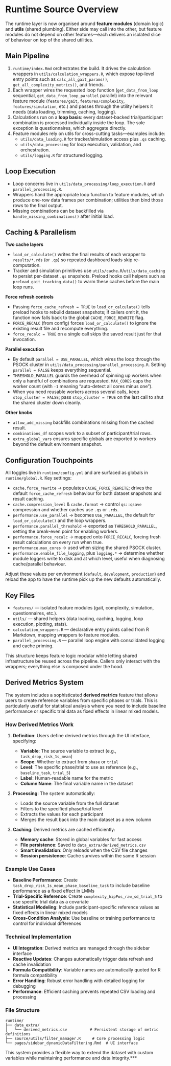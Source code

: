 # Runtime Source Overview

The runtime layer is now organised around **feature modules** (domain logic) and **utils** (shared plumbing). Either side may call into the other, but feature modules do not depend on other features—each delivers an isolated slice of behaviour on top of the shared utilities.

## Main Pipeline

1. `runtime/index.Rmd` orchestrates the build. It drives the calculation wrappers in `utils/calculation_wrappers.R`, which expose top‑level entry points such as `calc_all_gait_params()`, `get_all_complexity_metrics()`, and friends.
2. Each wrapper wires the requested loop function (`get_data_from_loop` sequential, `get_data_from_loop_parallel` parallel) into the relevant feature module (`features/gait`, `features/complexity`, `features/simulation`, etc.) and passes through the utility helpers it needs (data loading, trimming, caching, logging).
3. Calculations run on a **loop basis**: every dataset-backed trial/participant combination is processed individually inside the loop. The sole exception is questionnaires, which aggregate directly.
4. Feature modules rely on utils for cross-cutting tasks—examples include:
   - `utils/data_loading.R` for tracker/simulation access plus `.qs` caching.
   - `utils/data_processing` for loop execution, validation, and orchestration.
   - `utils/logging.R` for structured logging.

## Loop Execution

- Loop concerns live in `utils/data_processing/loop_execution.R` and `parallel_processing.R`.
- Wrappers hand the appropriate loop function to feature modules, which produce one-row data frames per combination; utilities then bind those rows to the final output.
- Missing combinations can be backfilled via `handle_missing_combinations()` after initial load.

## Caching & Parallelism

**Two cache layers**
- `load_or_calculate()` writes the final results of each wrapper to `results/*.rds` (or `.qs`) so repeated dashboard loads skip re-computation.
- Tracker and simulation primitives use `utils/cache.R`/`utils/data_caching` to persist per-dataset `.qs` snapshots. Preload hooks call helpers such as `preload_gait_tracking_data()` to warm these caches before the main loop runs.

**Force refresh controls**
- Passing `force_cache_refresh = TRUE` to `load_or_calculate()` tells preload hooks to rebuild dataset snapshots; if callers omit it, the function now falls back to the global `CACHE_FORCE_REWRITE` flag.
- `FORCE_RECALC` (from config) forces `load_or_calculate()` to ignore the existing result file and recompute everything.
- `force_recalc = TRUE` on a single call skips the saved result just for that invocation.

**Parallel execution**
- By default `parallel = USE_PARALLEL`, which wires the loop through the PSOCK cluster in `utils/data_processing/parallel_processing.R`. Setting `parallel = FALSE` keeps everything sequential.
- `THRESHOLD_PARALLEL` guards the overhead of spinning up workers when only a handful of combinations are requested. `MAX_CORES` caps the worker count (with `-1` meaning “auto-detect all cores minus one”).
- When you need reusable workers across several calls, keep `stop_cluster = FALSE`; pass `stop_cluster = TRUE` on the last call to shut the shared cluster down cleanly.

**Other knobs**
- `allow_add_missing` backfills combinations missing from the cached result.
- `combinations_df` scopes work to a subset of participant/trial rows.
- `extra_global_vars` ensures specific globals are exported to workers beyond the default environment snapshot.

## Configuration Touchpoints

All toggles live in `runtime/config.yml` and are surfaced as globals in `runtime/global.R`. Key settings:

- `cache.force_rewrite` → populates `CACHE_FORCE_REWRITE`; drives the default `force_cache_refresh` behaviour for both dataset snapshots and result caching.
- `cache.compression_level` & `cache.format` → control `qs::qsave` compression and whether caches use `.qs` or `.rds`.
- `performance.use_parallel` → becomes `USE_PARALLEL`, the default for `load_or_calculate()` and the loop wrappers.
- `performance.parallel_threshold` → exported as `THRESHOLD_PARALLEL`, setting the break-even point for enabling workers.
- `performance.force_recalc` → mapped onto `FORCE_RECALC`, forcing fresh result calculations on every run when true.
- `performance.max_cores` → used when sizing the shared PSOCK cluster.
- `performance.enable_file_logging`, plus `logging.*` → determine whether module loggers write to disk and at which level, useful when diagnosing cache/parallel behaviour.

Adjust these values per environment (`default`, `development`, `production`) and reload the app to have the runtime pick up the new defaults automatically.

## Key Files

- `features/` — isolated feature modules (gait, complexity, simulation, questionnaires, etc.).
- `utils/` — shared helpers (data loading, caching, logging, loop execution, plotting, stats).
- `calculation_wrappers.R` — declarative entry points called from R Markdown, mapping wrappers to feature modules.
- `parallel_processing.R` — parallel loop engine with consolidated logging and cache priming.

This structure keeps feature logic modular while letting shared infrastructure be reused across the pipeline. Callers only interact with the wrappers; everything else is composed under the hood.

## Derived Metrics System

The system includes a sophisticated **derived metrics** feature that allows users to create reference variables from specific phases or trials. This is particularly useful for statistical analysis where you need to include baseline performance or specific trial data as fixed effects in linear mixed models.

### **How Derived Metrics Work**

1. **Definition**: Users define derived metrics through the UI interface, specifying:
   - **Variable**: The source variable to extract (e.g., `task_drop_risk_1s_mean`)
   - **Scope**: Whether to extract from `phase` or `trial`
   - **Level**: The specific phase/trial to use as reference (e.g., `baseline_task`, `trial_5`)
   - **Label**: Human-readable name for the metric
   - **Column Name**: The final variable name in the dataset

2. **Processing**: The system automatically:
   - Loads the source variable from the full dataset
   - Filters to the specified phase/trial level
   - Extracts the values for each participant
   - Merges the result back into the main dataset as a new column

3. **Caching**: Derived metrics are cached efficiently:
   - **Memory cache**: Stored in global variables for fast access
   - **File persistence**: Saved to `data_extra/derived_metrics.csv`
   - **Smart invalidation**: Only reloads when the CSV file changes
   - **Session persistence**: Cache survives within the same R session

### **Example Use Cases**

- **Baseline Performance**: Create `task_drop_risk_1s_mean_phase_baseline_task` to include baseline performance as a fixed effect in LMMs
- **Trial-Specific Reference**: Create `complexity_hipPos_raw_sd_trial_5` to use specific trial data as a covariate
- **Statistical Modeling**: Include participant-specific reference values as fixed effects in linear mixed models
- **Cross-Condition Analysis**: Use baseline or training performance to control for individual differences

### **Technical Implementation**

- **UI Integration**: Derived metrics are managed through the sidebar interface
- **Reactive Updates**: Changes automatically trigger data refresh and cache invalidation
- **Formula Compatibility**: Variable names are automatically quoted for R formula compatibility
- **Error Handling**: Robust error handling with detailed logging for debugging
- **Performance**: Efficient caching prevents repeated CSV loading and processing

### **File Structure**

```
runtime/
├── data_extra/
│   └── derived_metrics.csv          # Persistent storage of metric definitions
├── source/utils/filter_manager.R     # Core processing logic
└── pages/sidebar_dynamicDataFiltering.Rmd  # UI interface
```

This system provides a flexible way to extend the dataset with custom variables while maintaining performance and data integrity.***
